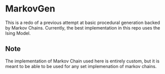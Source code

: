 # MarkovGen

This is a redo of a previous attempt at basic procedural generation backed by Markov Chains. Currently, the best implementation in this repo uses the Ising Model.

## Note

The implementation of Markov Chain used here is entirely custom, but it is meant to be able to be used for any set implemenation of markov chains.

